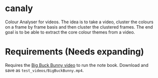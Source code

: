 # canaly
Colour Analyser for videos. The idea is to take a video, cluster the colours on a frame by frame basis and then cluster the clustered frames.
The end goal is to be able to extract the core colour themes from a video.

# Requirements (Needs expanding)
Requires the [Big Buck Bunny video](https://download.blender.org/peach/bigbuckbunny_movies/) to run the note book.
Download and save as `test_videos/BigBuckBunny.mp4`.

